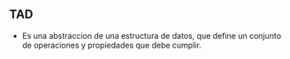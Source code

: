## TAD
- Es una abstraccion de una estructura de datos, que define un conjunto de operaciones y propiedades que debe cumplir.

